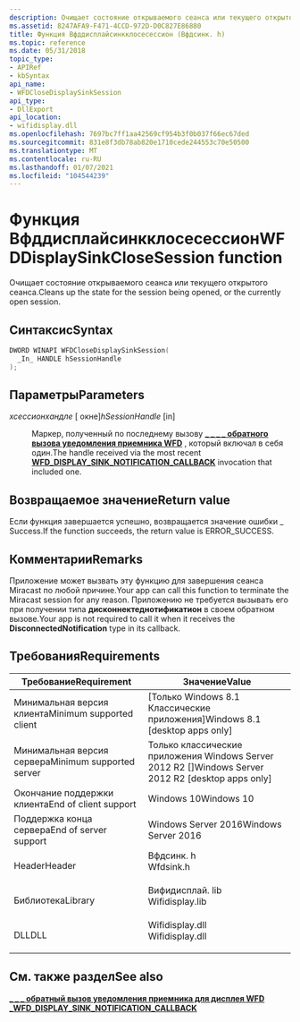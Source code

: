 ```yaml
---
description: Очищает состояние открываемого сеанса или текущего открытого сеанса.
ms.assetid: 8247AFA9-F471-4CCD-972D-D0C827E86880
title: Функция Вфддисплайсинкклосесессион (Вфдсинк. h)
ms.topic: reference
ms.date: 05/31/2018
topic_type:
- APIRef
- kbSyntax
api_name:
- WFDCloseDisplaySinkSession
api_type:
- DllExport
api_location:
- wifidisplay.dll
ms.openlocfilehash: 7697bc7ff1aa42569cf954b3f0b037f66ec67ded
ms.sourcegitcommit: 831e8f3db78ab820e1710cede244553c70e50500
ms.translationtype: MT
ms.contentlocale: ru-RU
ms.lasthandoff: 01/07/2021
ms.locfileid: "104544239"
---
```

# <a name="wfddisplaysinkclosesession-function"></a><span data-ttu-id="8c985-103">Функция Вфддисплайсинкклосесессион</span><span class="sxs-lookup"><span data-stu-id="8c985-103">WFDDisplaySinkCloseSession function</span></span>

<span data-ttu-id="8c985-104">Очищает состояние открываемого сеанса или текущего открытого сеанса.</span><span class="sxs-lookup"><span data-stu-id="8c985-104">Cleans up the state for the session being opened, or the currently open session.</span></span>

## <a name="syntax"></a><span data-ttu-id="8c985-105">Синтаксис</span><span class="sxs-lookup"><span data-stu-id="8c985-105">Syntax</span></span>


```C++
DWORD WINAPI WFDCloseDisplaySinkSession(
  _In_ HANDLE hSessionHandle
);
```



## <a name="parameters"></a><span data-ttu-id="8c985-106">Параметры</span><span class="sxs-lookup"><span data-stu-id="8c985-106">Parameters</span></span>

<dl> <dt>

<span data-ttu-id="8c985-107">*хсессионхандле* \[ окне\]</span><span class="sxs-lookup"><span data-stu-id="8c985-107">*hSessionHandle* \[in\]</span></span>
</dt> <dd>

<span data-ttu-id="8c985-108">Маркер, полученный по последнему вызову [**\_ \_ \_ \_ обратного вызова уведомления приемника WFD**](wfd-display-sink-notification-callback.md) , который включал в себя один.</span><span class="sxs-lookup"><span data-stu-id="8c985-108">The handle received via the most recent [**WFD\_DISPLAY\_SINK\_NOTIFICATION\_CALLBACK**](wfd-display-sink-notification-callback.md) invocation that included one.</span></span>

</dd> </dl>

## <a name="return-value"></a><span data-ttu-id="8c985-109">Возвращаемое значение</span><span class="sxs-lookup"><span data-stu-id="8c985-109">Return value</span></span>

<span data-ttu-id="8c985-110">Если функция завершается успешно, возвращается значение ошибки \_ Success.</span><span class="sxs-lookup"><span data-stu-id="8c985-110">If the function succeeds, the return value is ERROR\_SUCCESS.</span></span>

## <a name="remarks"></a><span data-ttu-id="8c985-111">Комментарии</span><span class="sxs-lookup"><span data-stu-id="8c985-111">Remarks</span></span>

<span data-ttu-id="8c985-112">Приложение может вызвать эту функцию для завершения сеанса Miracast по любой причине.</span><span class="sxs-lookup"><span data-stu-id="8c985-112">Your app can call this function to terminate the Miracast session for any reason.</span></span> <span data-ttu-id="8c985-113">Приложению не требуется вызывать его при получении типа **дисконнектеднотификатион** в своем обратном вызове.</span><span class="sxs-lookup"><span data-stu-id="8c985-113">Your app is not required to call it when it receives the **DisconnectedNotification** type in its callback.</span></span>

## <a name="requirements"></a><span data-ttu-id="8c985-114">Требования</span><span class="sxs-lookup"><span data-stu-id="8c985-114">Requirements</span></span>



| <span data-ttu-id="8c985-115">Требование</span><span class="sxs-lookup"><span data-stu-id="8c985-115">Requirement</span></span> | <span data-ttu-id="8c985-116">Значение</span><span class="sxs-lookup"><span data-stu-id="8c985-116">Value</span></span> |
|-------------------------------------|--------------------------------------------------------------------------------------------|
| <span data-ttu-id="8c985-117">Минимальная версия клиента</span><span class="sxs-lookup"><span data-stu-id="8c985-117">Minimum supported client</span></span><br/> | <span data-ttu-id="8c985-118">\[Только Windows 8.1 Классические приложения\]</span><span class="sxs-lookup"><span data-stu-id="8c985-118">Windows 8.1 \[desktop apps only\]</span></span><br/>                                               |
| <span data-ttu-id="8c985-119">Минимальная версия сервера</span><span class="sxs-lookup"><span data-stu-id="8c985-119">Minimum supported server</span></span><br/> | <span data-ttu-id="8c985-120">Только классические приложения Windows Server 2012 R2 \[\]</span><span class="sxs-lookup"><span data-stu-id="8c985-120">Windows Server 2012 R2 \[desktop apps only\]</span></span><br/>                                    |
| <span data-ttu-id="8c985-121">Окончание поддержки клиента</span><span class="sxs-lookup"><span data-stu-id="8c985-121">End of client support</span></span><br/>    | <span data-ttu-id="8c985-122">Windows 10</span><span class="sxs-lookup"><span data-stu-id="8c985-122">Windows 10</span></span><br/>                                                                      |
| <span data-ttu-id="8c985-123">Поддержка конца сервера</span><span class="sxs-lookup"><span data-stu-id="8c985-123">End of server support</span></span><br/>    | <span data-ttu-id="8c985-124">Windows Server 2016</span><span class="sxs-lookup"><span data-stu-id="8c985-124">Windows Server 2016</span></span><br/>                                                             |
| <span data-ttu-id="8c985-125">Header</span><span class="sxs-lookup"><span data-stu-id="8c985-125">Header</span></span><br/>                   | <dl> <span data-ttu-id="8c985-126"><dt>Вфдсинк. h</dt></span><span class="sxs-lookup"><span data-stu-id="8c985-126"><dt>Wfdsink.h</dt></span></span> </dl>       |
| <span data-ttu-id="8c985-127">Библиотека</span><span class="sxs-lookup"><span data-stu-id="8c985-127">Library</span></span><br/>                  | <dl> <span data-ttu-id="8c985-128"><dt>Вифидисплай. lib</dt></span><span class="sxs-lookup"><span data-stu-id="8c985-128"><dt>Wifidisplay.lib</dt></span></span> </dl> |
| <span data-ttu-id="8c985-129">DLL</span><span class="sxs-lookup"><span data-stu-id="8c985-129">DLL</span></span><br/>                      | <dl> <span data-ttu-id="8c985-130"><dt>Wifidisplay.dll</dt></span><span class="sxs-lookup"><span data-stu-id="8c985-130"><dt>Wifidisplay.dll</dt></span></span> </dl> |



## <a name="see-also"></a><span data-ttu-id="8c985-131">См. также раздел</span><span class="sxs-lookup"><span data-stu-id="8c985-131">See also</span></span>

<dl> <dt>

[<span data-ttu-id="8c985-132">**\_ \_ \_ обратный вызов уведомления приемника для дисплея WFD \_**</span><span class="sxs-lookup"><span data-stu-id="8c985-132">**WFD\_DISPLAY\_SINK\_NOTIFICATION\_CALLBACK**</span></span>](wfd-display-sink-notification-callback.md)
</dt> </dl>

 

 




